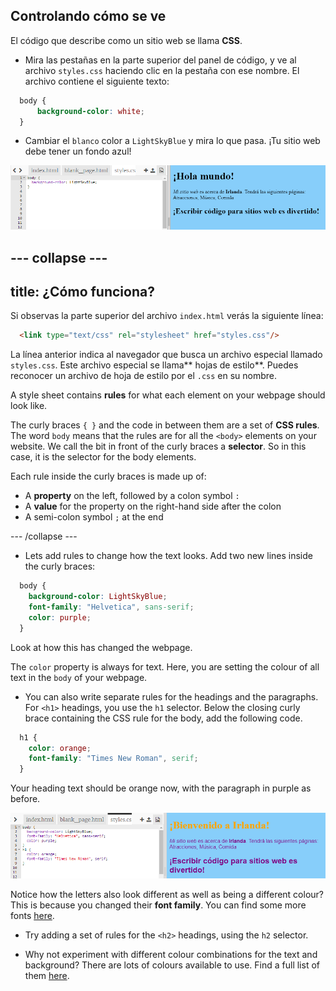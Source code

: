 ## Controlando cómo se ve

El código que describe como un sitio web se llama **CSS**.

- Mira las pestañas en la parte superior del panel de código, y ve al archivo `styles.css` haciendo clic en la pestaña con ese nombre. El archivo contiene el siguiente texto:

```css
  body {
      background-color: white;
  }
```

- Cambiar el ` blanco ` color a ` LightSkyBlue ` y mira lo que pasa. ¡Tu sitio web debe tener un fondo azul! 

![Example with blue background](images/egFirstCSSbluebg.png)

## \--- collapse \---

## title: ¿Cómo funciona?

Si observas la parte superior del archivo `index.html` verás la siguiente línea:

```html
  <link type="text/css" rel="stylesheet" href="styles.css"/>
```

La línea anterior indica al navegador que busca un archivo especial llamado `styles.css`. Este archivo especial se llama** hojas de estilo**. Puedes reconocer un archivo de hoja de estilo por el `.css` en su nombre.

A style sheet contains **rules** for what each element on your webpage should look like.

The curly braces `{ }` and the code in between them are a set of **CSS rules**. The word `body` means that the rules are for all the `<body>` elements on your website. We call the bit in front of the curly braces a **selector**. So in this case, it is the selector for the body elements.

Each rule inside the curly braces is made up of:

- A **property** on the left, followed by a colon symbol `:`
- A **value** for the property on the right-hand side after the colon
- A semi-colon symbol `;` at the end

\--- /collapse \---

- Lets add rules to change how the text looks. Add two new lines inside the curly braces:

```css
  body {
    background-color: LightSkyBlue;
    font-family: "Helvetica", sans-serif;
    color: purple;
  }
```

Look at how this has changed the webpage.

The `color` property is always for text. Here, you are setting the colour of all text in the `body` of your webpage.

- You can also write separate rules for the headings and the paragraphs. For `<h1>` headings, you use the `h1` selector. Below the closing curly brace containing the CSS rule for the body, add the following code.

```css
  h1 {
    color: orange;
    font-family: "Times New Roman", serif;
  }
```

Your heading text should be orange now, with the paragraph in purple as before.

![Result of new CSS code](images/egCssColorsFonts.png)

Notice how the letters also look different as well as being a different colour? This is because you changed their **font family**. You can find some more fonts [here](http://dojo.soy/web-font-families).

- Try adding a set of rules for the `<h2>` headings, using the `h2` selector.

- Why not experiment with different colour combinations for the text and background? There are lots of colours available to use. Find a full list of them [here](http://dojo.soy/web-color-names).